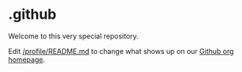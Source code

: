 # .github

Welcome to this very special repository.

Edit [/profile/README.md](https://github.com/xyflow/.github/blob/main/profile/README.md) to change what shows up on our [Github org homepage](https://github.com/xyflow).
